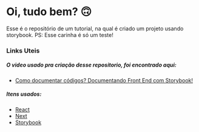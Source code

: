 # Oi, tudo bem? 🙃

Esse é o repositório de um tutorial, na qual é criado um projeto usando storybook. PS: Esse carinha é só um teste! 

### Links Uteis

##### O video usado pra criação desse repositorio, foi encontrado aqui:

* [Como documentar códigos? Documentando Front End com Storybook!
](https://www.youtube.com/watch?v=R41_Qedrzik&ab_channel=MarioSouto-DevSoutinho) 

##### Itens usados:

* [React](https://pt-br.reactjs.org/)
* [Next](https://nextjs.org/)
* [Storybook](https://storybook.js.org/)
